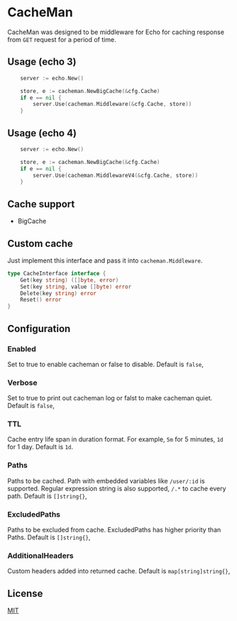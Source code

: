 # CacheMan

CacheMan was designed to be middleware for Echo for caching response from `GET` request for a period of time.

## Usage (echo 3)

```go
	server := echo.New()

	store, e := cacheman.NewBigCache(&cfg.Cache)
	if e == nil {
		server.Use(cacheman.Middleware(&cfg.Cache, store))
	}
```

## Usage (echo 4)

```go
	server := echo.New()

	store, e := cacheman.NewBigCache(&cfg.Cache)
	if e == nil {
		server.Use(cacheman.MiddlewareV4(&cfg.Cache, store))
	}
```

## Cache support

* BigCache

## Custom cache

Just implement this interface and pass it into `cacheman.Middleware`.

```go
type CacheInterface interface {
	Get(key string) ([]byte, error)
	Set(key string, value []byte) error
	Delete(key string) error
	Reset() error
}
```

## Configuration

### Enabled

Set to true to enable cacheman or false to disable. Default is `false`,

### Verbose

Set to true to print out cacheman log or falst to make cacheman quiet. Default is `false`,

### TTL

Cache entry life span in duration format. For example, `5m` for 5 minutes, `1d` for 1 day. Default is `1d`.

### Paths

Paths to be cached. Path with embedded variables like `/user/:id` is supported. Regular expression string is also supported, `/.*` to cache every path. Default is `[]string{}`,

### ExcludedPaths

Paths to be excluded from cache. ExcludedPaths has higher priority than Paths. Default is `[]string{}`,

### AdditionalHeaders

Custom headers added into returned cache. Default is `map[string]string{}`,

## License

[MIT](LICENSE)